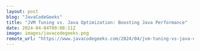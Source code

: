 ```yaml
---
layout: post
blog: "JavaCodeGeeks"
title: "JVM Tuning vs. Java Optimization: Boosting Java Performance"
date: 2024-04-04T09:08:11Z
image: images/javacodegeeks.png
remote_url: "https://www.javacodegeeks.com/2024/04/jvm-tuning-vs-java-optimization-boosting-java-performance.html"
---
```

